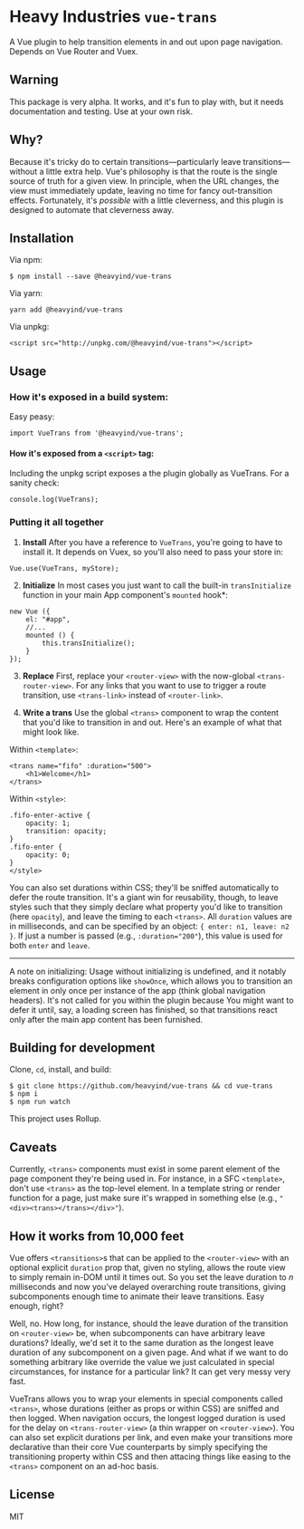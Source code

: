 # Heavy Industries `vue-trans`

A Vue plugin to help transition elements in and out upon page navigation. Depends on Vue Router and Vuex.

## Warning

This package is very alpha. It works, and it's fun to play with, but it needs documentation and testing. Use at your own risk.

## Why?

Because it's tricky do to certain transitions—particularly leave transitions—without a little extra help. Vue's philosophy is that the route is the single source of truth for a given view. In principle, when the URL changes, the view must immediately update, leaving no time for fancy out-transition effects. Fortunately, it's *possible* with a little cleverness, and this plugin is designed to automate that cleverness away.

## Installation

Via npm:

```
$ npm install --save @heavyind/vue-trans
```

Via yarn:

```
yarn add @heavyind/vue-trans
```

Via unpkg:

```
<script src="http://unpkg.com/@heavyind/vue-trans"></script>
```

## Usage

### How it's exposed in a build system:

Easy peasy:

```
import VueTrans from '@heavyind/vue-trans';
````

#### How it's exposed from a `<script>` tag:

Including the unpkg script exposes a the plugin globally as VueTrans. For a sanity check:

```
console.log(VueTrans);
```

### Putting it all together

1. **Install** After you have a reference to `VueTrans`, you're going to have to install it. It depends on Vuex, so you'll also need to pass your store in:

```
Vue.use(VueTrans, myStore);
```

2. **Initialize** In most cases you just want to call the built-in `transInitialize` function in your main App component's `mounted` hook*:
```
new Vue ({
    el: "#app",
    //...
    mounted () {
        this.transInitialize();
    }
});
```

3. **Replace** First, replace your `<router-view>` with the now-global `<trans-router-view>`. For any links that you want to use to trigger a route transition, use `<trans-link>` instead of `<router-link>`.

4. **Write a trans** Use the global `<trans>` component to wrap the content that you'd like to transition in and out. Here's an example of what that might look like.

Within `<template>`:
```
<trans name="fifo" :duration="500">
    <h1>Welcome</h1>
</trans>
```
Within `<style>`:
```
.fifo-enter-active {
    opacity: 1;
    transition: opacity;
}
.fifo-enter {
    opacity: 0;
}
</style>
```

You can also set durations within CSS; they'll be sniffed automatically to defer the route transition. It's a giant win for reusability, though, to leave styles such that they simply declare what property you'd like to transition (here `opacity`), and leave the timing to each `<trans>`. All `duration` values are in milliseconds, and can be specified by an object: `{ enter: n1, leave: n2 }`. If just a number is passed (e.g., `:duration="200"`), this value is used for both `enter` and `leave`.

---

A note on initializing: Usage without initializing is undefined, and it notably breaks configuration options like `showOnce`, which allows you to transition an element in only once per instance of the app (think global navigation headers). It's not called for you within the plugin because You might want to defer it until, say, a loading screen has finished, so that transitions react only after the main app content has been furnished.

## Building for development

Clone, `cd`, install, and build:

```
$ git clone https://github.com/heavyind/vue-trans && cd vue-trans
$ npm i
$ npm run watch
```

This project uses Rollup.

## Caveats

Currently, `<trans>` components must exist in some parent element of the page component they're being used in. For instance, in a SFC `<template>`, don't use `<trans>` as the top-level element. In a template string or render function for a page, just make sure it's wrapped in something else (e.g., `"<div><trans></trans></div>"`).

## How it works from 10,000 feet

Vue offers `<transitions>`s that can be applied to the `<router-view>` with an optional explicit `duration` prop that, given no styling, allows the route view to simply remain in-DOM until it times out. So you set the leave duration to *n* milliseconds and now you've delayed overarching route transitions, giving subcomponents enough time to animate their leave transitions. Easy enough, right?

Well, no. How long, for instance, should the leave duration of the transition on `<router-view>` be, when subcomponents can have arbitrary leave durations? Ideally, we'd set it to the same duration as the longest leave duration of any subcomponent on a given page. And what if we want to do something arbitrary like override the value we just calculated in special circumstances, for instance for a particular link? It can get very messy very fast.

VueTrans allows you to wrap your elements in special components called `<trans>`, whose durations (either as props or within CSS) are sniffed and then logged. When navigation occurs, the longest logged duration is used for the delay on `<trans-router-view>` (a thin wrapper on `<router-view>`). You can also set explicit durations per link, and even make your transitions more declarative than their core Vue counterparts by simply specifying the transitioning property within CSS and then attacing things like easing to the `<trans>` component on an ad-hoc basis.



## License

MIT
